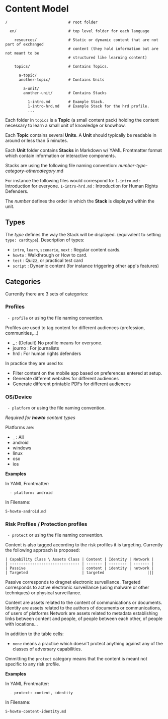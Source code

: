 # Content Model

```
/                           # root folder
  
  en/                       # top level folder for each language

    resources/              # Static or dynamic content that are not part of exchanged 
                            # content (they hold information but are not meant to be 
                            # structured like learning content)

    topics/                 # Contains Topics.

      a-topic/              
      another-topic/        # Contains Units

        a-unit/
        another-unit/       # Contains Stacks

          1-intro.md        # Example Stack.
          1-intro-hrd.md    # Example Stack for the hrd profile.
          ...

```

Each folder in ```topics``` is a **Topic** (a small content pack) holding the content necessary to learn a small unit of knowledge or knowhow. 

Each **Topic** contains several **Units**. A **Unit** should typically be readable in around or less than 5 minutes.

Each **Unit** folder contains **Stacks** in Markdown w/ YAML Frontmatter format which contain information or interactive components.

Stacks are using the following file naming convention:
 _number_-_type_-_category_-_othercategory_.md

For instance the following files would correspond to:
 ```1-intro.md```       : Introduction for everyone.
 ```1-intro-hrd.md```   : Introduction for Human Rights Defenders.

The _number_ defines the order in which the **Stack** is displayed within the unit.

## Types

The _type_ defines the way the Stack will be displayed. (equivalent to setting ```type: cardtype```). Description of types:
 - ```intro```, ```learn```, ```scenario```, ```next``` : Regular content cards.
 - ```howto```                                          : Walkthrough or How to card.
 - ```test```                                           : Quizz, or practical test card 
 - ```script```                                         : Dynamic content (for instance triggering other app's features)

## Categories

Currently there are 3 sets of categories:

### Profiles

``` - profile``` or using the file naming convention.

Profiles are used to tag content for different audiences (profession, communities,...)

 - _                : (Default) No profile means for everyone.
 - journo           : For journalists
 - hrd              : For human rights defenders

In practice they are used to:

 - Filter content on the mobile app based on preferences entered at setup.
 - Generate different websites for different audiences
 - Generate different printable PDFs for different audiences

### OS/Device

``` - platform``` or using the file naming convention.

_Required for **howto** content types_

Platforms are:
 - _                : All
 - android
 - windows                
 - linux
 - osx
 - ios

__Examples__

In YAML Frontmatter:

```  - platform: android``` 

In Filename:

``` 5-howto-android.md ```

### Risk Profiles / Protection profiles

``` - protect``` or using the file naming convention.

Content is also tagged according to the risk profiles it is targeting. Currently the following approach is proposed:

```
| Capability Class \ Assets Class | Content | Identity | Network |
| ------------------------------- | ------- | -------- | ------- |
| Passive                         | content | identity | network |
| Targeted                        | targeted                   |||
```

Passive corresponds to dragnet electronic surveillance.
Targeted corresponds to active electronic surveillance (using malware or other techniques) or physical surveillance.

Content are assets related to the content of communications or documents.
Identity are assets related to the authors of documents or communications, of users of platforms
Network are assets related to metadata establishing links between content and people, of people between each other, of people with locations...

In addition to the table cells:
 - ```none``` means a practice which doesn't protect anything against any of the classes of adversary capabilities.

Ommitting the ```protect``` category means that the content is meant not specific to any risk profile.

__Examples__

In YAML Frontmatter:

```  - protect: content, identity``` 

In Filename:

``` 5-howto-content-identity.md ```
